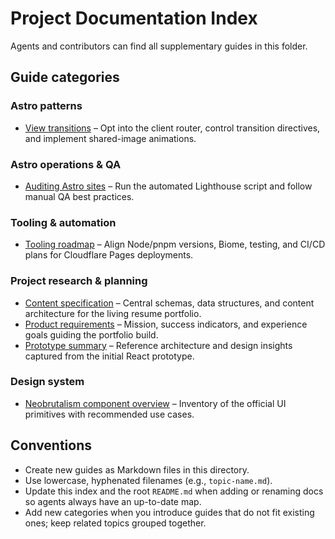 # Project Documentation Index

Agents and contributors can find all supplementary guides in this folder.

## Guide categories

### Astro patterns

- [View transitions](./astro/view-transitions.md) – Opt into the client router, control transition directives, and implement shared-image animations.

### Astro operations & QA

- [Auditing Astro sites](./astro/auditing.md) – Run the automated Lighthouse script and follow manual QA best practices.

### Tooling & automation

- [Tooling roadmap](./project/tooling-roadmap.md) – Align Node/pnpm versions, Biome, testing, and CI/CD plans for Cloudflare Pages deployments.

### Project research & planning

- [Content specification](./project/content-specification.md) – Central schemas, data structures, and content architecture for the living resume portfolio.
- [Product requirements](./project/prd.md) – Mission, success indicators, and experience goals guiding the portfolio build.
- [Prototype summary](./project/prototype-details.md) – Reference architecture and design insights captured from the initial React prototype.

### Design system

- [Neobrutalism component overview](./neobrutalism/components-overview.md) – Inventory of the official UI primitives with recommended use cases.

## Conventions

- Create new guides as Markdown files in this directory.
- Use lowercase, hyphenated filenames (e.g., `topic-name.md`).
- Update this index and the root `README.md` when adding or renaming docs so agents always have an up-to-date map.
- Add new categories when you introduce guides that do not fit existing ones; keep related topics grouped together.
